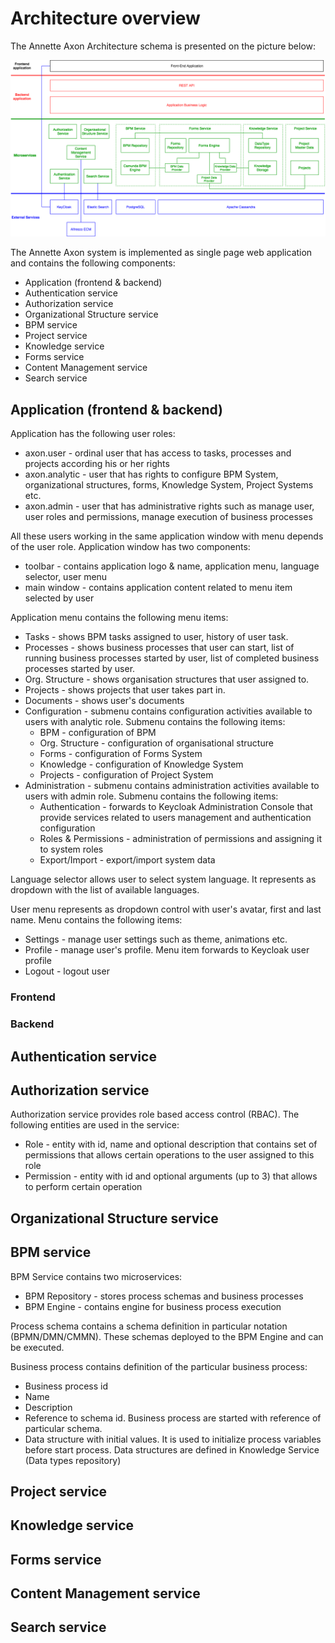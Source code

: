 # Architecture overview

The Annette Axon Architecture schema is presented on the picture below:

![Annette Axon Architecture schema](schema.png)

The Annette Axon system is implemented as single page web application and contains the following components:
* Application (frontend & backend)
* Authentication service
* Authorization service
* Organizational Structure service
* BPM service
* Project service
* Knowledge service
* Forms service
* Content Management service
* Search service

## Application (frontend & backend)

Application has the following user roles:
* axon.user - ordinal user that has access to tasks, processes and projects according his or her rights
* axon.analytic - user that has rights to configure BPM System, organizational structures, forms, Knowledge System, Project Systems etc.
* axon.admin - user that has administrative rights such as manage user, user roles and permissions, manage execution of business processes  

All these users working in the same application window with menu depends of the user role. Application window has two components:
* toolbar - contains application logo & name, application menu, language selector, user menu
* main window - contains application content related to menu item selected by user

Application menu contains the following menu items:
* Tasks - shows BPM tasks assigned to user, history of user task. 
* Processes - shows business processes that user can start, list of running business processes started by user, list of completed business processes started by user.  
* Org. Structure - shows organisation structures that user assigned to.
* Projects - shows projects that user takes part in.
* Documents - shows user's documents
* Configuration - submenu contains configuration activities available to users with analytic role. Submenu contains the following items:
  * BPM - configuration of BPM
  * Org. Structure - configuration of organisational structure
  * Forms - configuration of Forms System
  * Knowledge - configuration of Knowledge System
  * Projects - configuration of Project System
* Administration - submenu contains administration activities available to users with admin role. Submenu contains the following items:
  * Authentication - forwards to Keycloak Administration Console that provide services related to users management and authentication configuration
  * Roles & Permissions - administration of permissions and assigning it to system roles
  * Export/Import - export/import system data

Language selector allows user to select system language. It represents as dropdown with the list of available languages. 
  
User menu represents as dropdown control with user's avatar, first and last name. Menu contains the following items:
* Settings - manage user settings such as theme, animations etc.
* Profile - manage user's profile. Menu item forwards to Keycloak user profile
* Logout - logout user
   
 
   

### Frontend

### Backend

## Authentication service

## Authorization service

Authorization service provides role based access control (RBAC). The following entities are used in the service:
* Role - entity with id, name and optional description that contains set of permissions that allows certain operations to the user assigned to this role 
* Permission - entity with id and optional arguments (up to 3) that allows to perform certain operation



## Organizational Structure service

## BPM service

BPM Service contains two microservices:
* BPM Repository - stores process schemas and business processes
* BPM Engine - contains engine for business process execution

Process schema contains a schema definition in particular notation (BPMN/DMN/CMMN). These schemas deployed to the BPM Engine and can be executed.

Business process contains definition of the particular business process:
* Business process id
* Name
* Description
* Reference to schema id. Business process are started with reference of particular schema.
* Data structure with initial values. It is used to initialize process variables before start process. Data structures are defined in Knowledge Service (Data types repository) 

## Project service

## Knowledge service

## Forms service

## Content Management service

## Search service